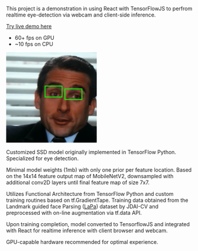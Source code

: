 This project is a demonstration in using React with TensorFlowJS to perfrom realtime eye-detection via webcam and
client-side inference.

[Try live demo here](https://jhanmtl.github.io/eye-detector/) 

* 60+ fps on GPU
* ~10 fps on CPU

![](./public/demo.gif)

Customized SSD model originally implemented in TensorFlow Python. Specialized for eye detection. 

Minimal model weights (1mb) with only one prior per feature location. Based on the 14x14 feature
output map of MobileNetV2, downsampled with additional conv2D layers until final feature map of size 7x7.

Utilizes Functional Architecture from TensorFlow Python and custom training routines based on tf.GradientTape. Training data obtained from the 
Landmark guided face Parsing ([LaPa](https://github.com/JDAI-CV/lapa-dataset)) dataset by JDAI-CV and preprocessed with on-line augmentation via tf.data API.

Upon training completion, model converted to TensorflowJS and integrated with React for realtime inference with client browser and webcam.

GPU-capable hardware recommended for optimal experience. 


